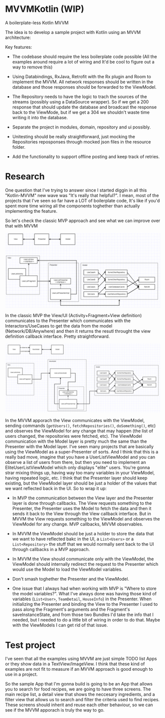 # MVVMKotlin (WIP)
A boilerplate-less Kotlin MVVM

The idea is to develop a sample project with Kotlin using an MVVM architecture:

Key features:

- The codebase should require the less boilerplate code possible (All the examples around require a lot of wiring and It'd be cool to figure out a way to remove this)

- Using Databindings, RxJava, Retrofit with the Rx plugin and Room to implement the MVVM. All network responses should be written in the database and those responses should be forwarded to the ViewModel.

- The Repository needs to have the logic to trach the sources of the streams (possibly using a DataSource wrapper). So if we get a 200 response that should update the database and broadcast the response back to the ViewMode, but if we get a 304 we shouldn't waste time writing it into the database.

- Separate the project in modules, domain, repository and ui possibly.

- Unitesting should be really straightforward, just mocking the Repositories reposponses through mocked json files in the resource folder.

- Add the functionality to support offline posting and keep track of retries.

# Research

One question that I've trying to answer since I started diggin in all this "Kotlin-MVVM" new wave was "It's really that helpful?". I mean, most of the projects that I've seen so far have a LOT of boilerplate code, It's like if you'd spent more time wiring all the components toghether than actually implementing the feature.

So let's check the classic MVP approach and see what we can improve over that with MVVM

![alt text](https://github.com/4gus71n/MVVMKotlin/blob/master/classic-mvp.png?raw=true)

In the classic MVP the View/UI (Activity+Fragment+View definition) communicates to the Presenter which communicates with the Interactors/UseCases to get the data from the model (Network/DB/Anywhere) and then it returns the resutl throught the view definition callback interface. Pretty straightforward.

![alt text](https://github.com/4gus71n/MVVMKotlin/blob/master/mvvm-approach.png?raw=true)

In the MVVM apporach the View communicates with the ViewModel, sending commands (`getUsers()`, `fetchRepositories()`, `doSomething()`, etc) and observes the ViewModel for any change that may happen (the list of users changed, the repositories were fetched, etc). The ViewModel communication with the Model layer is pretty much the same than the Presenter with the Model layer. I've seen many projects that are basically using the ViewModel as a super-Presenter of sorts. And I think that this is a really bad move, imagine that you have a UserListViewModel and you can observe a list of users from there, but then you need to implement an EliteUserListViewModel which only displays "elite" users. You're gonna strar mixing things up, having way too many variables in your ViewModel, having repeated logic, etc. I think that the Presenter layer should keep existing, but the ViewModel layer should be just a holder of the values that we want reflected back in the UI. So to wrap it up:

- In MVP the communication between the View layer and the Presenter layer is done through callbacks. The View requests something to the Presenter, the Presenter uses the Model to fetch the data and then it sends it back to the View through the View callback interface. But in MVVM the View requests something to the ViewModel and observes the ViewModel for any change. MVP callbacks, MVVM observables.

- In MVVM the ViewModel should be just a holder to store the data that we want to have reflected bakc in the UI, a `List<Users>` or a `List<Repository>` the stuff that we would normally sent back to the UI through callbacks in a MVP approach.

- In MVVM the View should communicate only with the ViewModel, the ViewModel should internally redirect the request to the Presenter which would use the Model to load the ViewModel variables.

- Don't smash toghether the Presenter and the ViewModel.

- One issue that I always had when working with MVP is "Where to store the model variables?". What I've always done was having those kind of variables (`List<User>`, `TeamDetail`, `HouseInfo`) in the Presenter. When initializing the Presenter and binding the View to the Presenter I used to pass along the Fragment's arguments and the Fragment's saveInstanceState, and from those two Bundles I'd take the info that I needed, but I needed to do a little bit of wiring in order to do that. Maybe with the ViewModels I can get rid of that issue.

# Test project

I've seen that all the examples using MVVM are just simple TODO list Apps or they show data in a TextView/ImageView. I think that these kind of examples are not fit to measure if an MVVM approach is good enough to use in a project. 

So the sample App that I'm gonna build is going to be an App that allows you to search for food recipes, we are going to have three screens. The main recipe list, a detail view that shows the neccesary ingredients, and a filter view that allows us to search and filter the criteria used to find recipes. These screens should inherit and reuse each other behaviour, so we can see if the MVVM apporach is truly the way to go.




